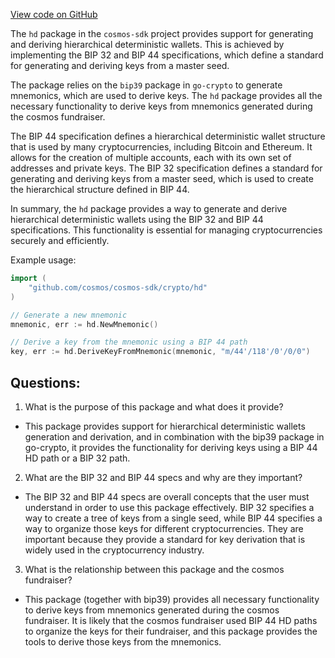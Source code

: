 [View code on GitHub](https://github.com/cosmos/cosmos-sdk/blob/main/crypto/hd/doc.go)

The `hd` package in the `cosmos-sdk` project provides support for generating and deriving hierarchical deterministic wallets. This is achieved by implementing the BIP 32 and BIP 44 specifications, which define a standard for generating and deriving keys from a master seed. 

The package relies on the `bip39` package in `go-crypto` to generate mnemonics, which are used to derive keys. The `hd` package provides all the necessary functionality to derive keys from mnemonics generated during the cosmos fundraiser. 

The BIP 44 specification defines a hierarchical deterministic wallet structure that is used by many cryptocurrencies, including Bitcoin and Ethereum. It allows for the creation of multiple accounts, each with its own set of addresses and private keys. The BIP 32 specification defines a standard for generating and deriving keys from a master seed, which is used to create the hierarchical structure defined in BIP 44.

In summary, the `hd` package provides a way to generate and derive hierarchical deterministic wallets using the BIP 32 and BIP 44 specifications. This functionality is essential for managing cryptocurrencies securely and efficiently. 

Example usage:

```go
import (
    "github.com/cosmos/cosmos-sdk/crypto/hd"
)

// Generate a new mnemonic
mnemonic, err := hd.NewMnemonic()

// Derive a key from the mnemonic using a BIP 44 path
key, err := hd.DeriveKeyFromMnemonic(mnemonic, "m/44'/118'/0'/0/0")
```
## Questions: 
 1. What is the purpose of this package and what does it provide?
- This package provides support for hierarchical deterministic wallets generation and derivation, and in combination with the bip39 package in go-crypto, it provides the functionality for deriving keys using a BIP 44 HD path or a BIP 32 path.

2. What are the BIP 32 and BIP 44 specs and why are they important?
- The BIP 32 and BIP 44 specs are overall concepts that the user must understand in order to use this package effectively. BIP 32 specifies a way to create a tree of keys from a single seed, while BIP 44 specifies a way to organize those keys for different cryptocurrencies. They are important because they provide a standard for key derivation that is widely used in the cryptocurrency industry.

3. What is the relationship between this package and the cosmos fundraiser?
- This package (together with bip39) provides all necessary functionality to derive keys from mnemonics generated during the cosmos fundraiser. It is likely that the cosmos fundraiser used BIP 44 HD paths to organize the keys for their fundraiser, and this package provides the tools to derive those keys from the mnemonics.